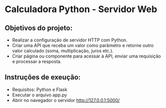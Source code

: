 # Calculadora Python - Servidor Web

## Objetivos do projeto:
* Realizar a configuração de servidor HTTP com Python.
* Criar uma API que receba um valor como parâmetro e retorne outro valor calculado (soma, multiplicação, juros etc.).
* Criar página ou componente para acessar à API, enviar uma requisição e processar a resposta.

## Instruções de exeução:
* Requisitos: Python e Flask
* Executar o arquivo app.py
* Abrir no navegador o servidor http://127.0.0.1:5000/


